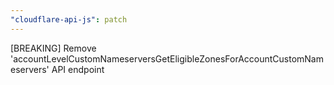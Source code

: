 ```yaml
---
"cloudflare-api-js": patch
---
```


[BREAKING] Remove 'accountLevelCustomNameserversGetEligibleZonesForAccountCustomNameservers' API endpoint